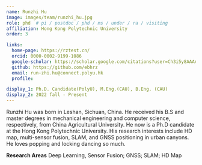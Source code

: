 ```yaml
---
name: Runzhi Hu
image: images/team/runzhi_hu.jpg
role: phd  # pi / postdoc / phd / ms / under / ra / visiting
affiliation: Hong Kong Polytechnic University
order: 3

links:
  home-page: https://rztest.cn/
  orcid: 0000-0002-9199-1086
  google-scholar: https://scholar.google.com/citations?user=Ch3i5y8AAAAJ&hl=zh-CN
  github: https://github.com/ebhrz
  email: run-zhi.hu@connect.polyu.hk
  profile: 

display_1: Ph.D. Candidate(PolyU), M.Eng.(CAU), B.Eng. (CAU)
display_2: 2022 fall - Present
---
```


<!--  Add a short self introduction here -->
<!-- Like Research Areas -->

Runzhi Hu was born in Leshan, Sichuan, China. He received his B.S and master degrees in mechanical engineering and computer science, respectively, from China Agricultural University. He now is a Ph.D candidate at the Hong Kong Polytechnic University. His research interests include HD map, multi-sensor fusion, SLAM, and GNSS positioning in urban canyons. He loves popping and locking dancing so much.

**Research Areas**
Deep Learning, Sensor Fusion; GNSS; SLAM; HD Map
